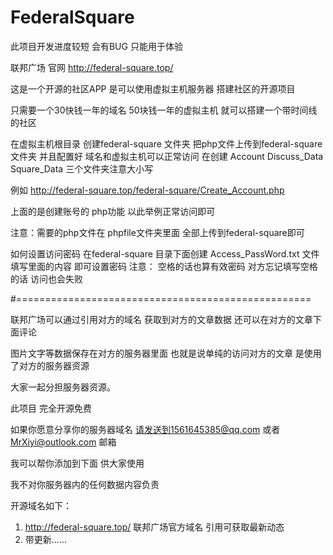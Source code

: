 # FederalSquare
此项目开发进度较短 会有BUG  只能用于体验



联邦广场 官网 http://federal-square.top/

这是一个开源的社区APP 是可以使用虚拟主机服务器 搭建社区的开源项目

只需要一个30快钱一年的域名 50块钱一年的虚拟主机 就可以搭建一个带时间线的社区

在虚拟主机根目录 创建federal-square 文件夹
把php文件上传到federal-square文件夹 并且配置好 域名和虚拟主机可以正常访问
在创建 Account Discuss_Data Square_Data 三个文件夹注意大小写

例如 http://federal-square.top/federal-square/Create_Account.php

上面的是创建账号的 php功能 以此举例正常访问即可

注意：需要的php文件在 phpfile文件夹里面 全部上传到federal-square即可

如何设置访问密码 在federal-square 目录下面创建 Access_PassWord.txt 文件 填写里面的内容 即可设置密码
注意： 空格的话也算有效密码 对方忘记填写空格的话 访问也会失败



#===================================================

联邦广场可以通过引用对方的域名 获取到对方的文章数据 还可以在对方的文章下面评论

图片文字等数据保存在对方的服务器里面
也就是说单纯的访问对方的文章 是使用了对方的服务器资源

大家一起分担服务器资源。

此项目 完全开源免费

如果你愿意分享你的服务器域名 请发送到1561645385@qq.com 或者 MrXiyi@outlook.com 邮箱

我可以帮你添加到下面 供大家使用

我不对你服务器内的任何数据内容负责

开源域名如下：
1. http://federal-square.top/ 联邦广场官方域名 引用可获取最新动态
2. 带更新......




